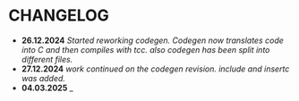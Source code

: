 # CHANGELOG
- **26.12.2024** _Started reworking codegen. Codegen now translates code into C and then compiles with tcc. also codegen has been split into different files._
- **27.12.2024** _work continued on the codegen revision. include and insertc was added._
- **04.03.2025** _